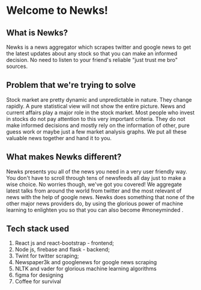 # Welcome to Newks!
## What is Newks?
Newks is a news aggregator which scrapes twitter and google news to get the latest updates about any stock so that you can make an informed decision. No need to listen to your friend's reliable "just trust me bro" sources.
## Problem that we're trying to solve
Stock market are pretty dynamic and unpredictable in nature. They change rapidly.  A pure statistical view will not show the entire picture. News and current affairs play a major role in the stock market.
Most people who invest in stocks do not pay attention to this very important criteria. They do not make informed decisions and mostly rely on the information of other, pure guess work or maybe just a few market analysis graphs.
We put all these valuable news together and hand it to you. 
## What makes Newks different?
Newks presents you all of the news you need in a very user friendly way. You don't have to scroll through tens of newsfeeds all day just to make a wise choice. No worries though, we've got you covered! We aggregate latest talks from around the world from twitter and the most relevant of news with the help of google news.
Newks does something that none of the other major news providers do, by using the glorious power of machine learning to enlighten you so that you can also become #moneyminded .
## Tech stack used
1. React js and react-bootstrap - frontend;
2. Node js, firebase and flask - backend;
3. Twint for twitter scraping;
4. Newspaper3k and googlenews for google news scraping
5. NLTK and vader for glorious machine learning algorithms
6. figma for designing
7. Coffee for survival
